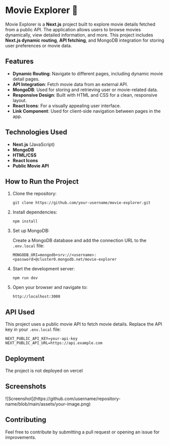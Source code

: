 <h1>Movie Explorer 🎥</h1>

<p>Movie Explorer is a <strong>Next.js</strong> project built to explore movie details fetched from a public API. The application allows users to browse movies dynamically, view detailed information, and more. This project includes <strong>Next.js dynamic routing</strong>, <strong>API fetching</strong>, and MongoDB integration for storing user preferences or movie data.</p>

<h2>Features</h2>
<ul>
  <li><strong>Dynamic Routing</strong>: Navigate to different pages, including dynamic movie detail pages.</li>
  <li><strong>API Integration</strong>: Fetch movie data from an external API.</li>
  <li><strong>MongoDB</strong>: Used for storing and retrieving user or movie-related data.</li>
  <li><strong>Responsive Design</strong>: Built with HTML and CSS for a clean, responsive layout.</li>
  <li><strong>React Icons</strong>: For a visually appealing user interface.</li>
  <li><strong>Link Component</strong>: Used for client-side navigation between pages in the app.</li>
</ul>

<h2>Technologies Used</h2>
<ul>
  <li><strong>Next.js</strong> (JavaScript)</li>
  <li><strong>MongoDB</strong></li>
  <li><strong>HTML/CSS</strong></li>
  <li><strong>React Icons</strong></li>
  <li><strong>Public Movie API</strong></li>
</ul>

<h2>How to Run the Project</h2>
<ol>
  <li>
    Clone the repository:
    <pre><code>git clone https://github.com/your-username/movie-explorer.git</code></pre>
  </li>
  <li>
    Install dependencies:
    <pre><code>npm install</code></pre>
  </li>
  <li>
    Set up MongoDB:
    <p>Create a MongoDB database and add the connection URL to the <code>.env.local</code> file:</p>
    <pre><code>MONGODB_URI=mongodb+srv://&lt;username&gt;:&lt;password&gt;@cluster0.mongodb.net/movie-explorer</code></pre>
  </li>
  <li>
    Start the development server:
    <pre><code>npm run dev</code></pre>
  </li>
  <li>
    Open your browser and navigate to:
    <pre><code>http://localhost:3000</code></pre>
  </li>
</ol>

<h2>API Used</h2>
<p>This project uses a public movie API to fetch movie details. Replace the API key in your <code>.env.local</code> file:</p>
<pre><code>NEXT_PUBLIC_API_KEY=your-api-key
NEXT_PUBLIC_API_URL=https://api.example.com</code></pre>

<h2>Deployment</h2>
<p>The project is not deployed on vercel</p>

<h2>Screenshots</h2>
![Screenshot](https://github.com/username/repository-name/blob/main/assets/your-image.png)





<h2>Contributing</h2>
<p>Feel free to contribute by submitting a pull request or opening an issue for improvements.</p>
